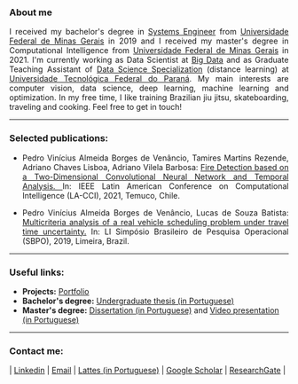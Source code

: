 ### About me

<p align="justify">
I received my bachelor's degree in <a href="https://geesufmg.com/"> Systems Engineer</a> from <a href="https://ufmg.br/"> Universidade Federal de Minas Gerais</a> in 2019 and I received my master's degree in Computational Intelligence from <a href="https://ufmg.br/"> Universidade Federal de Minas Gerais</a> in 2021. I'm currently working as Data Scientist at <a href="https://bigdata.com.br/en/">Big Data</a> and as Graduate Teaching Assistant of <a href="https://coens.dv.utfpr.edu.br/pos/ciencia-dados/">Data Science Specialization</a> (distance learning) at <a href="http://www.utfpr.edu.br/campus/doisvizinhos">Universidade Tecnológica Federal do Paraná</a>. My main interests are computer vision, data science, deep learning, machine learning and optimization. In my free time, I like training Brazilian jiu jitsu, skateboarding, traveling and cooking. Feel free to get in touch!
</p>

***

### Selected publications:

- <p align="justify">Pedro Vinícius Almeida Borges de Venâncio, Tamires Martins Rezende, Adriano Chaves Lisboa, Adriano Vilela Barbosa: <a href="https://ieeexplore.ieee.org/document/9769824"> Fire Detection based on a Two-Dimensional Convolutional Neural Network and Temporal Analysis. </a> In: IEEE Latin American Conference on Computational Intelligence (LA-CCI), 2021, Temuco, Chile.</p>
- <p align="justify">Pedro Vinícius Almeida Borges de Venâncio, Lucas de Souza Batista: <a href="https://proceedings.science/sbpo-2019/papers/multicriteria-analysis-of-a-real-vehicle-scheduling-problem-under-travel-time-uncertainty?lang=pt-br">Multicriteria analysis of a real vehicle scheduling problem under travel time uncertainty.</a> In: LI Simpósio Brasileiro de Pesquisa Operacional (SBPO), 2019, Limeira, Brazil.</p>

***

### Useful links:

- **Projects:** <a href="https://github.com/pedbrgs/pedbrgs/blob/main/projects.md">Portfolio</a>
- **Bachelor's degree:** <a href="https://drive.google.com/file/d/1hKSkDOWhCb1QHvuw5hxjJC-jAoe2TGBW/view?usp=sharing">Undergraduate thesis (in Portuguese)</a>
- **Master's degree:** <a href="https://www.ppgee.ufmg.br/diss_defesas_detalhes.php?aluno=1908">Dissertation (in Portuguese)</a> and <a href="https://www.youtube.com/watch?v=Rf8wFbzkJQ0">Video presentation (in Portuguese)</a>

***

### Contact me:

| <a href="https://www.linkedin.com/in/pedbrgs/">Linkedin</a> | <a href="mailto:pedbrgs@gmail.com">Email</a> | <a href="http://lattes.cnpq.br/2970145748697977">Lattes (in Portuguese)</a> | <a href="https://scholar.google.com/citations?user=yCwA-p0AAAAJ&hl=pt-BR">Google Scholar</a> | <a href="https://www.researchgate.net/profile/Pedro-Venancio-2">ResearchGate</a> |
